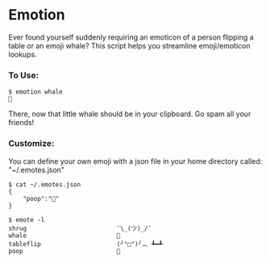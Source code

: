 # Emotion
Ever found yourself suddenly requiring an emoticon of a person flipping a table or an emoji whale?
This script helps you streamline emoji/emoticon lookups.

### To Use:
```
$ emotion whale
🐳
```
There, now that little whale should be in your clipboard. Go spam all your friends!

### Customize:
You can define your own emoji with a json file in your home directory called: "~/.emotes.json"

```
$ cat ~/.emotes.json
{
    "poop":"💩"
}
```

```
$ emote -l
shrug                         ¯\_(ツ)_/¯
whale                         🐳
tableflip                     (╯°□°)╯︵ ┻━┻
poop                          💩
```
